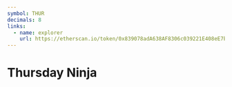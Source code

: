 ```yaml
---
symbol: THUR
decimals: 8
links:
  - name: explorer
    url: https://etherscan.io/token/0x839078adA638AF8306c039221E408eE7bc4E3F7F
---
```


# Thursday Ninja

